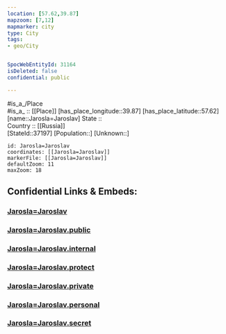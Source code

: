 ```yaml
---
location: [57.62,39.87] 
mapzoom: [7,12] 
mapmarker: city 
type: City
tags:
- geo/City


SpocWebEntityId: 31164
isDeleted: false
confidential: public

---
```

#is_a_/Place  
#is_a_ :: [[Place]] 
[has_place_longitude::39.87] 
[has_place_latitude::57.62] 
[name::Jarosla=Jaroslav] 
State ::  
Country :: [[Russia]]  
[StateId::37197] 
[Population::] 
[Unknown::] 


```leaflet
id: Jarosla=Jaroslav
coordinates: [[Jarosla=Jaroslav]] 
markerFile: [[Jarosla=Jaroslav]] 
defaultZoom: 11 
maxZoom: 18
```


## Confidential Links & Embeds: 

### [Jarosla=Jaroslav](/_Standards/Earth/Continent/Europe/Europe~East/Russia/Russia~Central/Yaroslavl_Oblast/City/Jarosla=Jaroslav.md) 

### [Jarosla=Jaroslav.public](/_public/Earth/Continent/Europe/Europe~East/Russia/Russia~Central/Yaroslavl_Oblast/City/Jarosla=Jaroslav.public.md) 

### [Jarosla=Jaroslav.internal](/_internal/Earth/Continent/Europe/Europe~East/Russia/Russia~Central/Yaroslavl_Oblast/City/Jarosla=Jaroslav.internal.md) 

### [Jarosla=Jaroslav.protect](/_protect/Earth/Continent/Europe/Europe~East/Russia/Russia~Central/Yaroslavl_Oblast/City/Jarosla=Jaroslav.protect.md) 

### [Jarosla=Jaroslav.private](/_private/Earth/Continent/Europe/Europe~East/Russia/Russia~Central/Yaroslavl_Oblast/City/Jarosla=Jaroslav.private.md) 

### [Jarosla=Jaroslav.personal](/_personal/Earth/Continent/Europe/Europe~East/Russia/Russia~Central/Yaroslavl_Oblast/City/Jarosla=Jaroslav.personal.md) 

### [Jarosla=Jaroslav.secret](/_secret/Earth/Continent/Europe/Europe~East/Russia/Russia~Central/Yaroslavl_Oblast/City/Jarosla=Jaroslav.secret.md)

